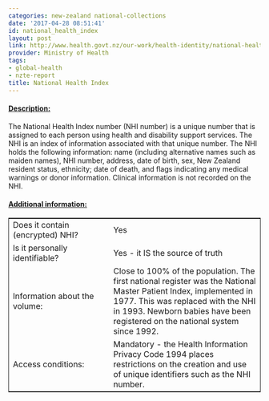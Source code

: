 ```yaml
---
categories: new-zealand national-collections
date: '2017-04-28 08:51:41'
id: national_health_index
layout: post
link: http://www.health.govt.nz/our-work/health-identity/national-health-index
provider: Ministry of Health
tags:
- global-health
- nzte-report
title: National Health Index
---
```



 <h4> <u>Description:</u> </h4>
The National Health Index number (NHI number) is a unique number that is assigned to each person using health and disability support services. The NHI is an index of information associated with that unique number. 
The NHI holds the following information: name (including alternative names such as maiden names), NHI number, address, date of birth, sex, New Zealand resident status, ethnicity; date of death, and flags indicating any medical warnings or donor information. Clinical information is not recorded on the NHI.
 <h4> <u>Additional information:</u> </h4>
 <table style="border: 1px solid">
 <tr> <td width="40%"> Does it contain (encrypted) NHI? </td> <td>Yes</td> </tr>
 <tr> <td width="40%"> Is it personally identifiable? </td> <td>Yes - it IS the source of truth</td> </tr>
 <tr> <td width="40%"> Information about the volume: </td> <td>Close to 100% of the population.
The first national register was the National Master Patient Index, implemented in 1977. This was replaced with the NHI in 1993. Newborn babies have been registered on the national system since 1992.</td> </tr>
 <tr> <td width="40%"> Access conditions: </td> <td>Mandatory - the Health Information Privacy Code 1994 places restrictions on the creation and use of unique identifiers such as the NHI number.</td> </tr>
 </table>